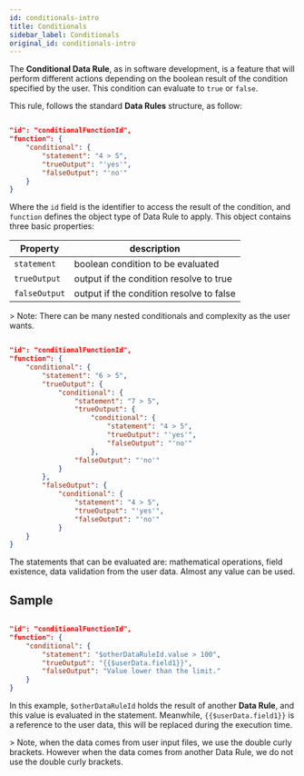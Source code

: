 ```yaml
---
id: conditionals-intro
title: Conditionals
sidebar_label: Conditionals
original_id: conditionals-intro
---
```

<div style={{textAlign: "justify"}}>

The **Conditional Data Rule**, as in software development, is a feature that will perform different actions depending on the boolean result of the condition specified by the user. This condition can evaluate to `true` or `false`.

This rule, follows the standard **Data Rules** structure, as follow:

```json

"id": "conditionalFunctionId",
"function": {
    "conditional": {
        "statement": "4 > 5",
        "trueOutput": "'yes'",
        "falseOutput": "'no'"
    }
}

```

Where the `id` field is the identifier to access the result of the condition, and `function` defines the object type of Data Rule to apply. This object contains three basic properties:

| Property             | description                              |
| -------------------- | ---------------------------------------- |
| `statement`   | boolean condition to be evaluated        |
| `trueOutput`  | output if the condition resolve to true  |
| `falseOutput` | output if the condition resolve to false |

&gt; Note: There can be many nested conditionals and complexity as the user wants.

```json

"id": "conditionalFunctionId",
"function": {
    "conditional": {
        "statement": "6 > 5",
        "trueOutput": {
            "conditional": {
                "statement": "7 > 5",
                "trueOutput": {
                    "conditional": {
                        "statement": "4 > 5",
                        "trueOutput": "'yes'",
                        "falseOutput": "'no'"
                    },
                "falseOutput": "'no'"
            }
        },
        "falseOutput": {
            "conditional": {
                "statement": "4 > 5",
                "trueOutput": "'yes'",
                "falseOutput": "'no'"
            }
    }
}

```

The statements that can be evaluated are: mathematical operations, field existence, data validation from the user data. Almost any value can be used.

## Sample

```json

"id": "conditionalFunctionId",
"function": {
    "conditional": {
        "statement": "$otherDataRuleId.value > 100",
        "trueOutput": "{{$userData.field1}}",
        "falseOutput": "Value lower than the limit."
    }
}

```

In this example, `$otherDataRuleId` holds the result of another **Data Rule**, and this value is evaluated in the statement. Meanwhile, `{{$userData.field1}}` is a reference to the user data, this will be replaced during the execution time.

&gt; Note, when the data comes from user input files, we use the double curly brackets. However when the data comes from another Data Rule, we do not use the double curly brackets.
</div>